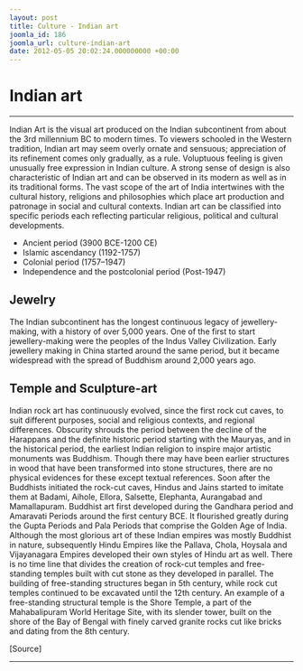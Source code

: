 ```yaml
---
layout: post
title: Culture - Indian art
joomla_id: 186
joomla_url: culture-indian-art
date: 2012-05-05 20:02:24.000000000 +00:00
---
```

# **Indian art**
* * *
Indian Art is the visual art produced on the Indian subcontinent from about the 3rd millennium BC to modern times. To viewers schooled in the Western tradition, Indian art may seem overly ornate and sensuous; appreciation of its refinement comes only gradually, as a rule. Voluptuous feeling is given unusually free expression in Indian culture. A strong sense of design is also characteristic of Indian art and can be observed in its modern as well as in its traditional forms.
The vast scope of the art of India intertwines with the cultural history, religions and philosophies which place art production and patronage in social and cultural contexts.
Indian art can be classified into specific periods each reflecting particular religious, political and cultural developments.
- Ancient period (3900 BCE-1200 CE)
- Islamic ascendancy (1192-1757)
- Colonial period (1757–1947)
- Independence and the postcolonial period (Post-1947)
## Jewelry
The Indian subcontinent has the longest continuous legacy of jewellery-making, with a history of over 5,000 years. One of the first to start jewellery-making were the peoples of the Indus Valley Civilization. Early jewellery making in China started around the same period, but it became widespread with the spread of Buddhism around 2,000 years ago.
## Temple and Sculpture-art
Indian rock art has continuously evolved, since the first rock cut caves, to suit different purposes, social and religious contexts, and regional differences. Obscurity shrouds the period between the decline of the Harappans and the definite historic period starting with the Mauryas, and in the historical period, the earliest Indian religion to inspire major artistic monuments was Buddhism. Though there may have been earlier structures in wood that have been transformed into stone structures, there are no physical evidences for these except textual references. Soon after the Buddhists initiated the rock-cut caves, Hindus and Jains started to imitate them at Badami, Aihole, Ellora, Salsette, Elephanta, Aurangabad and Mamallapuram.
Buddhist art first developed during the Gandhara period and Amaravati Periods around the first century BCE. It flourished greatly during the Gupta Periods and Pala Periods that comprise the Golden Age of India. Although the most glorious art of these Indian empires was mostly Buddhist in nature, subsequently Hindu Empires like the Pallava, Chola, Hoysala and Vijayanagara Empires developed their own styles of Hindu art as well.
There is no time line that divides the creation of rock-cut temples and free-standing temples built with cut stone as they developed in parallel. The building of free-standing structures began in 5th century, while rock cut temples continued to be excavated until the 12th century. An example of a free-standing structural temple is the Shore Temple, a part of the Mahabalipuram World Heritage Site, with its slender tower, built on the shore of the Bay of Bengal with finely carved granite rocks cut like bricks and dating from the 8th century.
  
[Source]
* * *
